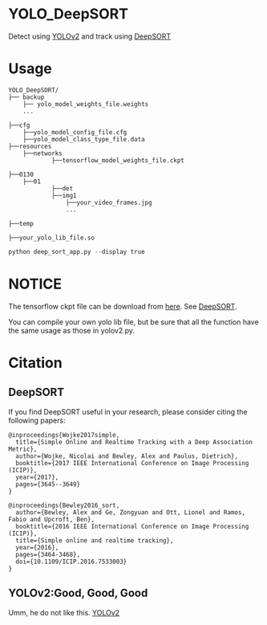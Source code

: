# YOLO_DeepSORT
Detect using [YOLOv2](https://pjreddie.com/darknet/) and track using [DeepSORT](https://github.com/nwojke/deep_sort)

# Usage
```shell
YOLO_DeepSORT/
├── backup
	├── yolo_model_weights_file.weights  
	...

├──cfg
  	├──yolo_model_config_file.cfg
  	├──yolo_model_class_type_file.data
├──resources
  	├──networks
    		├──tensorflow_model_weights_file.ckpt

├──0130
  	├──01
    		├──det
    		├──img1
      			├──your_video_frames.jpg
      			...

├──temp

├──your_yolo_lib_file.so
```

```python
python deep_sort_app.py --display true
```

# NOTICE
The tensorflow ckpt file can be download from [here](https://owncloud.uni-koblenz.de/owncloud/s/f9JB0Jr7f3zzqs8).
See [DeepSORT](https://github.com/nwojke/deep_sort).

You can compile your own yolo lib file, but be sure that all the function have the same usage as those in yolov2.py.

# Citation

## DeepSORT

If you find DeepSORT useful in your research, please consider citing the following papers:

    @inproceedings{Wojke2017simple,
      title={Simple Online and Realtime Tracking with a Deep Association Metric},
      author={Wojke, Nicolai and Bewley, Alex and Paulus, Dietrich},
      booktitle={2017 IEEE International Conference on Image Processing (ICIP)},
      year={2017},
      pages={3645--3649}
    }

    @inproceedings{Bewley2016_sort,
      author={Bewley, Alex and Ge, Zongyuan and Ott, Lionel and Ramos, Fabio and Upcroft, Ben},
      booktitle={2016 IEEE International Conference on Image Processing (ICIP)},
      title={Simple online and realtime tracking},
      year={2016},
      pages={3464-3468},
      doi={10.1109/ICIP.2016.7533003}
    }
 ## YOLOv2:Good, Good, Good
 Umm, he do not like this.
 [YOLOv2](https://pjreddie.com/darknet/)




